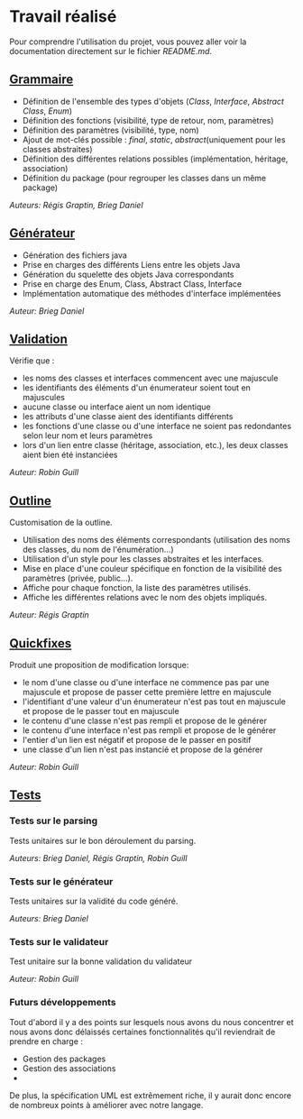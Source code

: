 # Travail réalisé

Pour comprendre l'utilisation du projet, vous pouvez aller voir la documentation directement sur le fichier *README.md*.

## [Grammaire](https://gitlab.insa-rennes.fr/Regis.Graptin/dsl-uml/-/blob/master/org.xtext.example.mydsl.parent/org.xtext.example.mydsl/src/org/xtext/example/mydsl/Uml.xtext)

- Définition de l'ensemble des types d'objets (*Class*, *Interface*, *Abstract Class*, *Enum*)
- Définition des fonctions (visibilité, type de retour, nom, paramètres)
- Définition des paramètres (visibilité, type, nom)
- Ajout de mot-clés possible : *final*, *static*, *abstract*(uniquement pour les classes abstraites)
- Définition des différentes relations possibles (implémentation, héritage, association)
- Définition du package (pour regrouper les classes dans un même package)

_Auteurs: Régis Graptin, Brieg Daniel_

## [Générateur](https://gitlab.insa-rennes.fr/Regis.Graptin/dsl-uml/-/blob/master/org.xtext.example.mydsl.parent/org.xtext.example.mydsl/src/org/xtext/example/mydsl/generator/UmlGenerator.xtend)

- Génération des fichiers java
- Prise en charges des différents Liens entre les objets Java 
- Génération du squelette des objets Java correspondants
- Prise en charge des Enum, Class, Abstract Class, Interface
- Implémentation automatique des méthodes d'interface implémentées

_Auteur: Brieg Daniel_
## [Validation](https://gitlab.insa-rennes.fr/Regis.Graptin/dsl-uml/-/blob/master/org.xtext.example.mydsl.parent/org.xtext.example.mydsl/src/org/xtext/example/mydsl/validation/UmlValidator.java)

Vérifie que :
- les noms des classes et interfaces commencent avec une majuscule
- les identifiants des éléments d'un énumerateur soient tout en majuscules
- aucune classe ou interface aient un nom identique
- les attributs d'une classe aient des identifiants différents
- les fonctions d'une classe ou d'une interface ne soient pas redondantes selon leur nom et leurs paramètres
- lors d'un lien entre classe (héritage, association, etc.), les deux classes aient bien été instanciées

_Auteur: Robin Guill_

## [Outline](https://gitlab.insa-rennes.fr/Regis.Graptin/dsl-uml/-/blob/master/org.xtext.example.mydsl.parent/org.xtext.example.mydsl.ui/src/org/xtext/example/mydsl/ui/outline/UmlOutlineTreeProvider.java)

Customisation de la outline.
- Utilisation des noms des éléments correspondants (utilisation des noms des classes, du nom de l'énumération...)
- Utilisation d'un style pour les classes abstraites et les interfaces.
- Mise en place d'une couleur spécifique en fonction de la visibilité des paramètres (privée, public...).
- Affiche pour chaque fonction, la liste des paramètres utilisés.
- Affiche les différentes relations avec le nom des objets impliqués.

_Auteur: Régis Graptin_

## [Quickfixes](https://gitlab.insa-rennes.fr/Regis.Graptin/dsl-uml/-/blob/master/org.xtext.example.mydsl.parent/org.xtext.example.mydsl.ui/src/org/xtext/example/mydsl/ui/quickfix/UmlQuickfixProvider.java)

Produit une proposition de modification lorsque: 
- le nom d'une classe ou d'une interface ne commence pas par une majuscule et propose de passer cette première lettre en majuscule
- l'identifiant d'une valeur d'un énumerateur n'est pas tout en majuscule et propose de le passer tout en majuscule
- le contenu d'une classe n'est pas rempli et propose de le générer
- le contenu d'une interface n'est pas rempli et propose de le générer
- l'entier d'un lien est négatif et propose de le passer en positif
- une classe d'un lien n'est pas instancié et propose de la générer

_Auteur: Robin Guill_

## [Tests](https://gitlab.insa-rennes.fr/Regis.Graptin/dsl-uml/-/tree/master/org.xtext.example.mydsl.parent/org.xtext.example.mydsl.tests/src/org/xtext/example/mydsl/tests)

### Tests sur le parsing

Tests unitaires sur le bon déroulement du parsing.

_Auteurs: Brieg Daniel, Régis Graptin, Robin Guill_

### Tests sur le générateur
Tests unitaires sur la validité du code généré.

_Auteurs: Brieg Daniel_
### Tests sur le validateur

Test unitaire sur la bonne validation du validateur

_Auteur: Robin Guill_

### Futurs développements 
Tout d'abord il y a des points sur lesquels nous avons du nous concentrer et nous avons donc délaissés certaines fonctionnalités qu'il reviendrait de prendre en charge : 
 - Gestion des packages
 - Gestion des associations
 - 

De plus, la spécification UML est extrêmement riche, il y aurait donc encore de nombreux points à améliorer avec notre langage.
